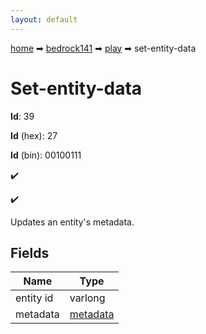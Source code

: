 ```yaml
---
layout: default
---
```


[home](/) ➡ [bedrock141](/protocol/bedrock141) ➡ [play](/protocol/bedrock141/play) ➡ set-entity-data

# Set-entity-data

**Id**: 39

**Id** (hex): 27

**Id** (bin): 00100111

✔️

✔️

Updates an entity's metadata.

## Fields

Name | Type
---|---
entity id | varlong
metadata | [metadata](/protocol/bedrock141/metadata)

